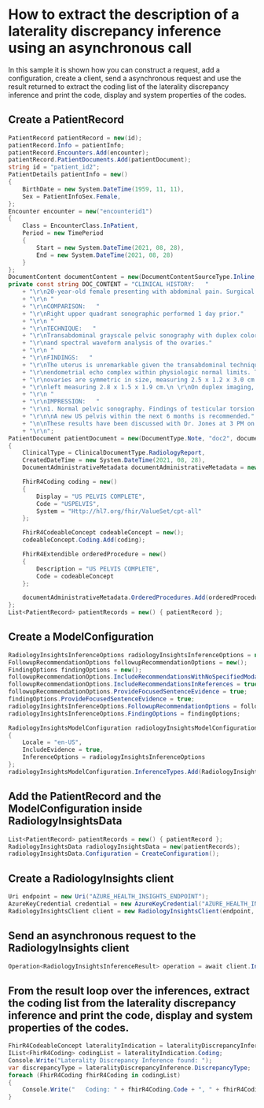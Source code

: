 ﻿# How to extract the description of a laterality discrepancy inference using an asynchronous call

In this sample it is shown how you can construct a request, add a configuration, create a client, send a asynchronous request and use the result returned to extract the coding list of the laterality discrepancy inference and print the code, display and system properties of the codes.

## Create a PatientRecord

```C#
PatientRecord patientRecord = new(id);
patientRecord.Info = patientInfo;
patientRecord.Encounters.Add(encounter);
patientRecord.PatientDocuments.Add(patientDocument);
string id = "patient_id2";
PatientDetails patientInfo = new()
{
    BirthDate = new System.DateTime(1959, 11, 11),
    Sex = PatientInfoSex.Female,
};
Encounter encounter = new("encounterid1")
{
    Class = EncounterClass.InPatient,
    Period = new TimePeriod
    {
        Start = new System.DateTime(2021, 08, 28),
        End = new System.DateTime(2021, 08, 28)
    }
};
DocumentContent documentContent = new(DocumentContentSourceType.Inline, DOC_CONTENT);
private const string DOC_CONTENT = "CLINICAL HISTORY:   "
    + "\r\n20-year-old female presenting with abdominal pain. Surgical history significant for appendectomy."
    + "\r\n "
    + "\r\nCOMPARISON:   "
    + "\r\nRight upper quadrant sonographic performed 1 day prior."
    + "\r\n "
    + "\r\nTECHNIQUE:   "
    + "\r\nTransabdominal grayscale pelvic sonography with duplex color Doppler "
    + "\r\nand spectral waveform analysis of the ovaries."
    + "\r\n "
    + "\r\nFINDINGS:   "
    + "\r\nThe uterus is unremarkable given the transabdominal technique with "
    + "\r\nendometrial echo complex within physiologic normal limits. The "
    + "\r\novaries are symmetric in size, measuring 2.5 x 1.2 x 3.0 cm and the "
    + "\r\nleft measuring 2.8 x 1.5 x 1.9 cm.\n \r\nOn duplex imaging, Doppler signal is symmetric."
    + "\r\n "
    + "\r\nIMPRESSION:   "
    + "\r\n1. Normal pelvic sonography. Findings of testicular torsion."
    + "\r\n\nA new US pelvis within the next 6 months is recommended."
    + "\n\nThese results have been discussed with Dr. Jones at 3 PM on November 5 2020.\n "
    + "\r\n";
PatientDocument patientDocument = new(DocumentType.Note, "doc2", documentContent)
{
    ClinicalType = ClinicalDocumentType.RadiologyReport,
    CreatedDateTime = new System.DateTime(2021, 08, 28),
    DocumentAdministrativeMetadata documentAdministrativeMetadata = new DocumentAdministrativeMetadata();

    FhirR4Coding coding = new()
    {
        Display = "US PELVIS COMPLETE",
        Code = "USPELVIS",
        System = "Http://hl7.org/fhir/ValueSet/cpt-all"
    };

    FhirR4CodeableConcept codeableConcept = new();
    codeableConcept.Coding.Add(coding);

    FhirR4Extendible orderedProcedure = new()
    {
        Description = "US PELVIS COMPLETE",
        Code = codeableConcept
    };

    documentAdministrativeMetadata.OrderedProcedures.Add(orderedProcedure);
};
List<PatientRecord> patientRecords = new() { patientRecord };
```

## Create a ModelConfiguration

```C#
RadiologyInsightsInferenceOptions radiologyInsightsInferenceOptions = new();
FollowupRecommendationOptions followupRecommendationOptions = new();
FindingOptions findingOptions = new();
followupRecommendationOptions.IncludeRecommendationsWithNoSpecifiedModality = true;
followupRecommendationOptions.IncludeRecommendationsInReferences = true;
followupRecommendationOptions.ProvideFocusedSentenceEvidence = true;
findingOptions.ProvideFocusedSentenceEvidence = true;
radiologyInsightsInferenceOptions.FollowupRecommendationOptions = followupRecommendationOptions;
radiologyInsightsInferenceOptions.FindingOptions = findingOptions;

RadiologyInsightsModelConfiguration radiologyInsightsModelConfiguration = new()
{
    Locale = "en-US",
    IncludeEvidence = true,
    InferenceOptions = radiologyInsightsInferenceOptions
};
radiologyInsightsModelConfiguration.InferenceTypes.Add(RadiologyInsightsInferenceType.LateralityDiscrepancy);
```

## Add the PatientRecord and the ModelConfiguration inside RadiologyInsightsData

```C#
List<PatientRecord> patientRecords = new() { patientRecord };
RadiologyInsightsData radiologyInsightsData = new(patientRecords);
radiologyInsightsData.Configuration = CreateConfiguration();
```

## Create a RadiologyInsights client

```C#
Uri endpoint = new Uri("AZURE_HEALTH_INSIGHTS_ENDPOINT");
AzureKeyCredential credential = new AzureKeyCredential("AZURE_HEALTH_INSIGHTS_KEY");
RadiologyInsightsClient client = new RadiologyInsightsClient(endpoint, credential);
```

## Send an asynchronous request to the RadiologyInsights client

```C#
Operation<RadiologyInsightsInferenceResult> operation = await client.InferRadiologyInsightsAsync(WaitUntil.Completed, radiologyInsightsData);
```

## From the result loop over the inferences, extract the coding list from the laterality discrepancy inference and print the code, display and system properties of the codes.

```C#
FhirR4CodeableConcept lateralityIndication = lateralityDiscrepancyInference.LateralityIndication;
IList<FhirR4Coding> codingList = lateralityIndication.Coding;
Console.Write("Laterality Discrepancy Inference found: ");
var discrepancyType = lateralityDiscrepancyInference.DiscrepancyType;
foreach (FhirR4Coding fhirR4Coding in codingList)
{
    Console.Write("   Coding: " + fhirR4Coding.Code + ", " + fhirR4Coding.Display + " (" + fhirR4Coding.System + "), type: " + discrepancyType);
}
```
